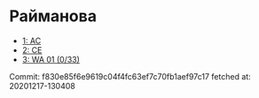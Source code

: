 # Райманова
- [1: AC](1.md)
- [2: CE](2.md)
- [3: WA 01 (0/33)](3.md)

Commit: f830e85f6e9619c04f4fc63ef7c70fb1aef97c17
 fetched at: 20201217-130408
